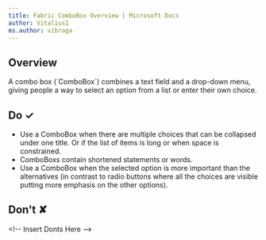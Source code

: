 ```yaml
---
title: Fabric ComboBox Overview | Microsoft Docs
author: Vitalius1
ms.author: vibraga
---
```


## Overview
A combo box (&#x60;ComboBox&#x60;) combines a text field and a drop-down menu, giving people a way to select an option from a list or enter their own choice.



## Do &#10003;
- Use a ComboBox when there are multiple choices that can be collapsed under one title. Or if the list of items is long or when space is constrained.
- ComboBoxs contain shortened statements or words.
- Use a ComboBox when the selected option is more important than the alternatives (in contrast to radio buttons where all the choices are visible putting more emphasis on the other options).


## Don't &#10008;
&lt;!-- Insert Donts Here --&gt;
